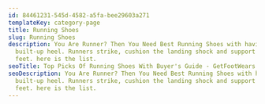 ```yaml
---
id: 84461231-545d-4582-a5fa-bee29603a271
templateKey: category-page
title: Running Shoes
slug: Running Shoes
description: You Are Runner? Then You Need Best Running Shoes with having a
  built-up heel. Runners strike, cushion the landing shock and support your
  feet. here is the list.
seoTitle: Top Picks Of Running Shoes With Buyer's Guide - GetFootWears
seoDescription: You Are Runner? Then You Need Best Running Shoes with having a
  built-up heel. Runners strike, cushion the landing shock and support your
  feet. here is the list.
---
```

